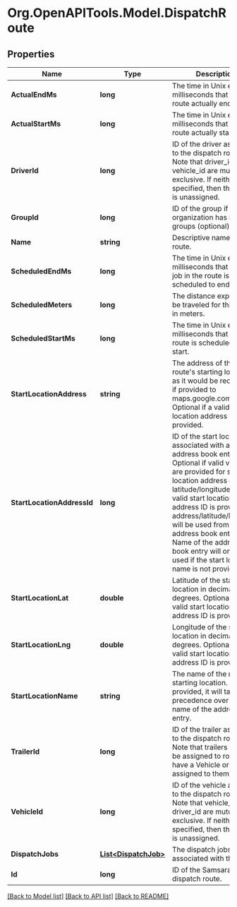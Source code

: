 # Org.OpenAPITools.Model.DispatchRoute
## Properties

Name | Type | Description | Notes
------------ | ------------- | ------------- | -------------
**ActualEndMs** | **long** | The time in Unix epoch milliseconds that the route actually ended. | [optional] 
**ActualStartMs** | **long** | The time in Unix epoch milliseconds that the route actually started. | [optional] 
**DriverId** | **long** | ID of the driver assigned to the dispatch route. Note that driver_id and vehicle_id are mutually exclusive. If neither is specified, then the route is unassigned. | [optional] 
**GroupId** | **long** | ID of the group if the organization has multiple groups (optional). | [optional] 
**Name** | **string** | Descriptive name of this route. | 
**ScheduledEndMs** | **long** | The time in Unix epoch milliseconds that the last job in the route is scheduled to end. | 
**ScheduledMeters** | **long** | The distance expected to be traveled for this route in meters. | [optional] 
**ScheduledStartMs** | **long** | The time in Unix epoch milliseconds that the route is scheduled to start. | 
**StartLocationAddress** | **string** | The address of the route&#39;s starting location, as it would be recognized if provided to maps.google.com. Optional if a valid start location address ID is provided. | [optional] 
**StartLocationAddressId** | **long** | ID of the start location associated with an address book entry. Optional if valid values are provided for start location address or latitude/longitude. If a valid start location address ID is provided, address/latitude/longitude will be used from the address book entry. Name of the address book entry will only be used if the start location name is not provided. | [optional] 
**StartLocationLat** | **double** | Latitude of the start location in decimal degrees. Optional if a valid start location address ID is provided. | [optional] 
**StartLocationLng** | **double** | Longitude of the start location in decimal degrees. Optional if a valid start location address ID is provided. | [optional] 
**StartLocationName** | **string** | The name of the route&#39;s starting location. If provided, it will take precedence over the name of the address book entry. | [optional] 
**TrailerId** | **long** | ID of the trailer assigned to the dispatch route. Note that trailers can only be assigned to routes that have a Vehicle or Driver assigned to them. | [optional] 
**VehicleId** | **long** | ID of the vehicle assigned to the dispatch route. Note that vehicle_id and driver_id are mutually exclusive. If neither is specified, then the route is unassigned. | [optional] 
**DispatchJobs** | [**List&lt;DispatchJob&gt;**](DispatchJob.md) | The dispatch jobs associated with this route. | 
**Id** | **long** | ID of the Samsara dispatch route. | 

[[Back to Model list]](../README.md#documentation-for-models) [[Back to API list]](../README.md#documentation-for-api-endpoints) [[Back to README]](../README.md)

